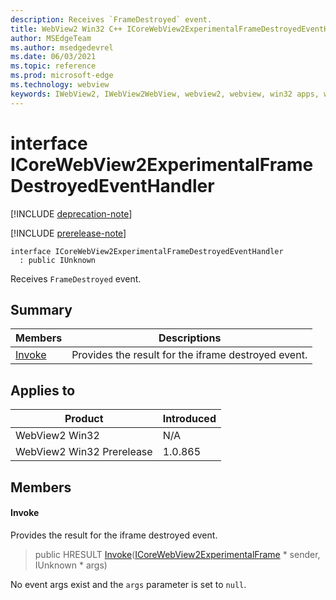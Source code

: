 ```yaml
---
description: Receives `FrameDestroyed` event.
title: WebView2 Win32 C++ ICoreWebView2ExperimentalFrameDestroyedEventHandler
author: MSEdgeTeam
ms.author: msedgedevrel
ms.date: 06/03/2021
ms.topic: reference
ms.prod: microsoft-edge
ms.technology: webview
keywords: IWebView2, IWebView2WebView, webview2, webview, win32 apps, win32, edge, ICoreWebView2, ICoreWebView2Controller, browser control, edge html, ICoreWebView2ExperimentalFrameDestroyedEventHandler
---
```


# interface ICoreWebView2ExperimentalFrameDestroyedEventHandler

[!INCLUDE [deprecation-note](../includes/deprecation-note.md)]

[!INCLUDE [prerelease-note](../includes/prerelease-note.md)]

```
interface ICoreWebView2ExperimentalFrameDestroyedEventHandler
  : public IUnknown
```

Receives `FrameDestroyed` event.

## Summary

 Members                        | Descriptions
--------------------------------|---------------------------------------------
[Invoke](#invoke) | Provides the result for the iframe destroyed event.

## Applies to

Product                         | Introduced
--------------------------------|---------------------------------------------
WebView2 Win32            |    N/A
WebView2 Win32 Prerelease |    1.0.865

## Members

#### Invoke

Provides the result for the iframe destroyed event.

> public HRESULT [Invoke](#invoke)([ICoreWebView2ExperimentalFrame](icorewebview2experimentalframe.md) * sender, IUnknown * args)

No event args exist and the `args` parameter is set to `null`.

